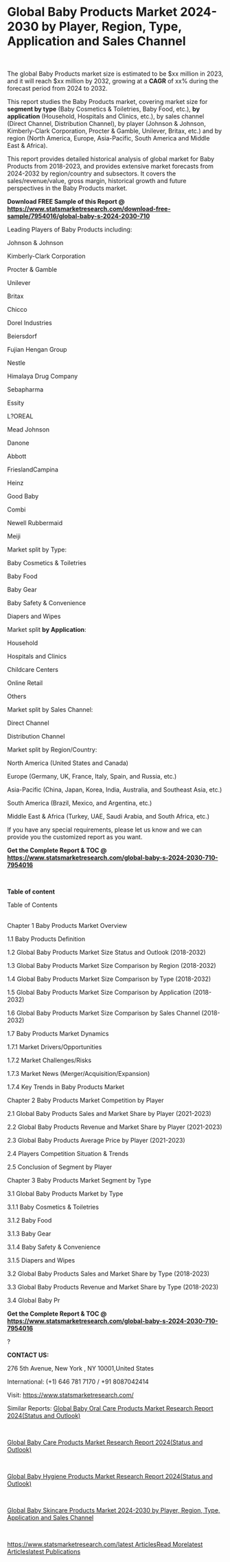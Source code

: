 <h1>Global Baby Products Market 2024-2030 by Player, Region, Type, Application and Sales Channel</h1><br/><p>The global Baby Products market size is estimated to be $xx million in 2023, and it will reach $xx million by 2032, growing at a <strong>CAGR</strong> of xx% during the forecast period from 2024 to 2032.</p>
 
 
 
 <p>This report studies the Baby Products market, covering market size for <strong>segment by type</strong> (Baby Cosmetics & Toiletries, Baby Food, etc.), <strong>by application</strong> (Household, Hospitals and Clinics, etc.), by sales channel (Direct Channel, Distribution Channel), by player (Johnson & Johnson, Kimberly-Clark Corporation, Procter & Gamble, Unilever, Britax, etc.) and by region (North America, Europe, Asia-Pacific, South America and Middle East & Africa).</p>
 
 
 
 <p>This report provides detailed historical analysis of global market for Baby Products from 2018-2023, and provides extensive market forecasts from 2024-2032 by region/country and subsectors. It covers the sales/revenue/value, gross margin, historical growth and future perspectives in the Baby Products market.</p>
 
 
 
 <p><strong>Download FREE Sample of this Report @ <a href="https://www.statsmarketresearch.com/download-free-sample/7954016/global-baby-s-2024-2030-710">https://www.statsmarketresearch.com/download-free-sample/7954016/global-baby-s-2024-2030-710</a></strong></p>
 
 
 
 <p>Leading Players of Baby Products including:</p>
 
 
 
 <p>Johnson & Johnson</p>
 
 
 
 <p>Kimberly-Clark Corporation</p>
 
 
 
 <p>Procter & Gamble</p>
 
 
 
 <p>Unilever</p>
 
 
 
 <p>Britax</p>
 
 
 
 <p>Chicco</p>
 
 
 
 <p>Dorel Industries</p>
 
 
 
 <p>Beiersdorf</p>
 
 
 
 <p>Fujian Hengan Group</p>
 
 
 
 <p>Nestle</p>
 
 
 
 <p>Himalaya Drug Company</p>
 
 
 
 <p>Sebapharma</p>
 
 
 
 <p>Essity</p>
 
 
 
 <p>L?OREAL</p>
 
 
 
 <p>Mead Johnson</p>
 
 
 
 <p>Danone</p>
 
 
 
 <p>Abbott</p>
 
 
 
 <p>FrieslandCampina</p>
 
 
 
 <p>Heinz</p>
 
 
 
 <p>Good Baby</p>
 
 
 
 <p>Combi</p>
 
 
 
 <p>Newell Rubbermaid</p>
 
 
 
 <p>Meiji</p>
 
 
 
 <p>Market split by Type:</p>
 
 
 
 <p>Baby Cosmetics & Toiletries</p>
 
 
 
 <p>Baby Food</p>
 
 
 
 <p>Baby Gear</p>
 
 
 
 <p>Baby Safety & Convenience</p>
 
 
 
 <p>Diapers and Wipes</p>
 
 
 
 <p>Market split <strong>by Application</strong>:</p>
 
 
 
 <p>Household</p>
 
 
 
 <p>Hospitals and Clinics</p>
 
 
 
 <p>Childcare Centers</p>
 
 
 
 <p>Online Retail</p>
 
 
 
 <p>Others</p>
 
 
 
 <p>Market split by Sales Channel:</p>
 
 
 
 <p>Direct Channel</p>
 
 
 
 <p>Distribution Channel</p>
 
 
 
 <p>Market split by Region/Country:</p>
 
 
 
 <p>North America (United States and Canada)</p>
 
 
 
 <p>Europe (Germany, UK, France, Italy, Spain, and Russia, etc.)</p>
 
 
 
 <p>Asia-Pacific (China, Japan, Korea, India, Australia, and Southeast Asia, etc.)</p>
 
 
 
 <p>South America (Brazil, Mexico, and Argentina, etc.)</p>
 
 
 
 <p>Middle East & Africa (Turkey, UAE, Saudi Arabia, and South Africa, etc.)</p>
 
 
 
 <p>If you have any special requirements, please let us know and we can provide you the customized report as you want.</p>
 
 
 
 <div><b>Get the Complete Report & TOC @ <a href="https://www.statsmarketresearch.com/global-baby-s-2024-2030-710-7954016">https://www.statsmarketresearch.com/global-baby-s-2024-2030-710-7954016</a></b></div>
 
 
 
 <p><br />
 
 <b>Table of content</b></p>
 
 
 
 <p>Table of Contents<br />
 
 <br />
 
 Chapter 1 Baby Products Market Overview<br />
 
 1.1 Baby Products Definition<br />
 
 1.2 Global Baby Products Market Size Status and Outlook (2018-2032)<br />
 
 1.3 Global Baby Products Market Size Comparison by Region (2018-2032)<br />
 
 1.4 Global Baby Products Market Size Comparison by Type (2018-2032)<br />
 
 1.5 Global Baby Products Market Size Comparison by Application (2018-2032)<br />
 
 1.6 Global Baby Products Market Size Comparison by Sales Channel (2018-2032)<br />
 
 1.7 Baby Products Market Dynamics<br />
 
 1.7.1 Market Drivers/Opportunities<br />
 
 1.7.2 Market Challenges/Risks<br />
 
 1.7.3 Market News (Merger/Acquisition/Expansion)<br />
 
 1.7.4 Key Trends in Baby Products Market<br />
 
 Chapter 2 Baby Products Market Competition by Player<br />
 
 2.1 Global Baby Products Sales and Market Share by Player (2021-2023)<br />
 
 2.2 Global Baby Products Revenue and Market Share by Player (2021-2023)<br />
 
 2.3 Global Baby Products Average Price by Player (2021-2023)<br />
 
 2.4 Players Competition Situation & Trends<br />
 
 2.5 Conclusion of Segment by Player<br />
 
 Chapter 3 Baby Products Market Segment by Type<br />
 
 3.1 Global Baby Products Market by Type<br />
 
 3.1.1 Baby Cosmetics & Toiletries<br />
 
 3.1.2 Baby Food<br />
 
 3.1.3 Baby Gear<br />
 
 3.1.4 Baby Safety & Convenience<br />
 
 3.1.5 Diapers and Wipes<br />
 
 3.2 Global Baby Products Sales and Market Share by Type (2018-2023)<br />
 
 3.3 Global Baby Products Revenue and Market Share by Type (2018-2023)<br />
 
 3.4 Global Baby Pr</p>
 
 
 
 <div><b>Get the Complete Report & TOC @ <a href="https://www.statsmarketresearch.com/global-baby-s-2024-2030-710-7954016">https://www.statsmarketresearch.com/global-baby-s-2024-2030-710-7954016</a></b></div>
 
 
 
 <p>? </p>
 
 
 
 <p><b>CONTACT US:</b><br />
 
 276 5th Avenue, New York , NY 10001,United States<br />
 
 International: (+1) 646 781 7170 / +91 8087042414<br />
 
 Visit: <a href="https://www.statsmarketresearch.com/">https://www.statsmarketresearch.com/</a><br />
 
 Similar Reports: <a href="https://www.statsmarketresearch.com/global-baby-s-2024-2030-710-7954016">Global Baby Oral Care Products Market Research Report 2024(Status and Outlook)</a><br />
 
 <br />
 
 <a href="https://www.statsmarketresearch.com/global-baby-s-2024-2030-710-7954016">Global Baby Care Products Market Research Report 2024(Status and Outlook)</a><br />
 
 <br />
 
 <a href="https://www.statsmarketresearch.com/global-baby-s-2024-2030-710-7954016">Global Baby Hygiene Products Market Research Report 2024(Status and Outlook)</a><br />
 
 <br />
 
 <a href="https://www.statsmarketresearch.com/global-baby-s-2024-2030-710-7954016">Global Baby Skincare Products Market 2024-2030 by Player, Region, Type, Application and Sales Channel</a><br />
 
 <br />
 
 <a href="https://gyeongbokgung.com">https://www.statsmarketresearch.com/</a><a href="https://hallyeomaritime.com">latest Articles</a><a href="https://jingwansa.com">Read More</a><a href="https://nguoiviet.jp/">latest Articles</a><a href="https://www.intelmarketresearch.com/">latest Publications</a></p>